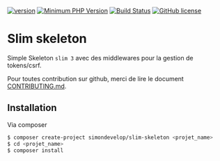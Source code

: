 [![version](https://img.shields.io/badge/Version-1.3-brightgreen.svg)](https://github.com/SimonDevelop/slim-skeleton/releases/tag/1.3)
[![Minimum PHP Version](https://img.shields.io/badge/php-%3E%3D%205.5-8892BF.svg)](https://php.net/)
[![Build Status](https://travis-ci.org/SimonDevelop/slim-skeleton.svg?branch=master)](https://travis-ci.org/SimonDevelop/slim-skeleton)
[![GitHub license](https://img.shields.io/badge/License-MIT-blue.svg)](https://github.com/SimonDevelop/slim-skeleton/blob/master/LICENSE)
# Slim skeleton

Simple Skeleton `slim 3` avec des middlewares pour la gestion de tokens/csrf.

Pour toutes contribution sur github, merci de lire le document [CONTRIBUTING.md](https://github.com/SimonDevelop/slim-skeleton/blob/master/CONTRIBUTING.md).

## Installation

Via composer

``` bash
$ composer create-project simondevelop/slim-skeleton <projet_name>
$ cd <projet_name>
$ composer install
```
